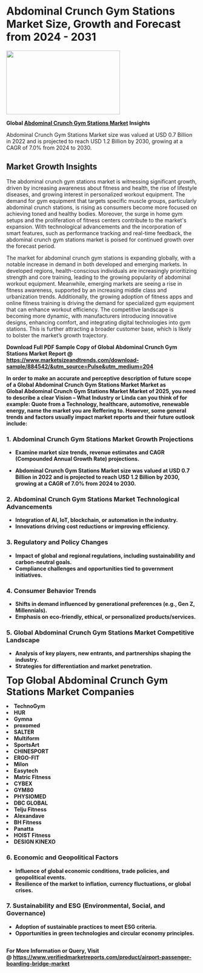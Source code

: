 <H1>Abdominal Crunch Gym Stations Market Size, Growth and Forecast from 2024 - 2031</H1><img class="aligncenter size-medium wp-image-584254" src="https://thirdeyenews.in/wp-content/uploads/2024/09/Global-Market-Research-300x168.jpeg" alt="" width="300" height="168" /><p><strong>Global&nbsp;<a href="https://www.marketsizeandtrends.com/download-sample/884542/&amp;utm_source=Pulse&amp;utm_medium=204">Abdominal Crunch Gym Stations Market</a> Insights</strong></p><p>Abdominal Crunch Gym Stations Market size was valued at USD 0.7 Billion in 2022 and is projected to reach USD 1.2 Billion by 2030, growing at a CAGR of 7.0% from 2024 to 2030.</p><p><h2>Market Growth Insights</h2> <p>The abdominal crunch gym stations market is witnessing significant growth, driven by increasing awareness about fitness and health, the rise of lifestyle diseases, and growing interest in personalized workout equipment. The demand for gym equipment that targets specific muscle groups, particularly abdominal crunch stations, is rising as consumers become more focused on achieving toned and healthy bodies. Moreover, the surge in home gym setups and the proliferation of fitness centers contribute to the market's expansion. With technological advancements and the incorporation of smart features, such as performance tracking and real-time feedback, the abdominal crunch gym stations market is poised for continued growth over the forecast period.</p> <p><strong></strong></p> <p>The market for abdominal crunch gym stations is expanding globally, with a notable increase in demand in both developed and emerging markets. In developed regions, health-conscious individuals are increasingly prioritizing strength and core training, leading to the growing popularity of abdominal workout equipment. Meanwhile, emerging markets are seeing a rise in fitness awareness, supported by an increasing middle class and urbanization trends. Additionally, the growing adoption of fitness apps and online fitness training is driving the demand for specialized gym equipment that can enhance workout efficiency. The competitive landscape is becoming more dynamic, with manufacturers introducing innovative designs, enhancing comfort, and integrating digital technologies into gym stations. This is further attracting a broader customer base, which is likely to bolster the market’s growth trajectory. <p><strong></p><p><span class=""><strong>Download Full PDF Sample Copy of Global Abdominal Crunch Gym Stations Market Report</strong> @ <a href="https://www.marketsizeandtrends.com/download-sample/884542/&amp;utm_source=Pulse&amp;utm_medium=204" target="_blank">https://www.marketsizeandtrends.com/download-sample/884542/&amp;utm_source=Pulse&amp;utm_medium=204</a></span></p><p>In order to make an accurate and perceptive description of future scope of a Global&nbsp;Abdominal Crunch Gym Stations Market Market as Global&nbsp;Abdominal Crunch Gym Stations Market Market of 2025, you need to describe a clear Vision &ndash; What Industry or Linda can you think of for example: Quote from a Technology, healthcare, automotive, renewable energy, name the market you are Reffering to. However, some general trends and factors usually impact market reports and their future outlook include:</p><h3>1.&nbsp;<strong>Abdominal Crunch Gym Stations Market Growth Projections</strong></h3><ul><li>Examine market size trends, revenue estimates and CAGR (Compounded Annual Growth Rate) projections.</li><li><p>Abdominal Crunch Gym Stations Market size was valued at USD 0.7 Billion in 2022 and is projected to reach USD 1.2 Billion by 2030, growing at a CAGR of 7.0% from 2024 to 2030.</p></li></ul><h3>2.&nbsp;<strong>Abdominal Crunch Gym Stations Market Technological Advancements</strong></h3><ul><li>Integration of AI, IoT, blockchain, or automation in the industry.</li><li>Innovations driving cost reductions or improving efficiency.</li></ul><h3>3.&nbsp;<strong>Regulatory and Policy Changes</strong></h3><ul><li>Impact of global and regional regulations, including sustainability and carbon-neutral goals.</li><li>Compliance challenges and opportunities tied to government initiatives.</li></ul><h3>4.&nbsp;<strong>Consumer Behavior Trends</strong></h3><ul><li>Shifts in demand influenced by generational preferences (e.g., Gen Z, Millennials).</li><li>Emphasis on eco-friendly, ethical, or personalized products/services.</li></ul><h3>5.&nbsp;<strong>Global Abdominal Crunch Gym Stations Market Competitive Landscape</strong></h3><ul><li>Analysis of key players, new entrants, and partnerships shaping the industry.</li><li>Strategies for differentiation and market penetration.</li></ul><p data-pm-slice="1 1 []"><span style="color: inherit; font-family: inherit; font-size: 25px;">Top Global Abdominal Crunch Gym Stations Market Companies</span></p><div class="" data-test-id=""><p><li>TechnoGym</li><li> HUR</li><li> Gymna</li><li> proxomed</li><li> SALTER</li><li> Multiform</li><li> SportsArt</li><li> CHINESPORT</li><li> ERGO-FIT</li><li> Milon</li><li> Easytech</li><li> Matric Fitness</li><li> CYBEX</li><li> GYM80</li><li> PHYSIOMED</li><li> DBC GLOBAL</li><li> Telju Fitness</li><li> Alexandave</li><li> BH Fitness</li><li> Panatta</li><li> HOIST Fitness</li><li> DESIGN KINEXO</li></p></div><h3>6.&nbsp;<strong>Economic and Geopolitical Factors</strong></h3><ul><li>Influence of global economic conditions, trade policies, and geopolitical events.</li><li>Resilience of the market to inflation, currency fluctuations, or global crises.</li></ul><h3>7.&nbsp;<strong>Sustainability and ESG (Environmental, Social, and Governance)</strong></h3><ul><li>Adoption of sustainable practices to meet ESG criteria.</li><li>Opportunities in green technologies and circular economy principles.</li></ul><h2><strong style="font-size: 14px;">For More Information or Query, Visit @&nbsp;</strong><a style="background-color: #ffffff; font-size: 14px;" href="https://www.marketsizeandtrends.com/report/abdominal-crunch-gym-stations-market/" target="_blank">https://www.verifiedmarketreports.com/product/airport-passenger-boarding-bridge-market</a></h2>
